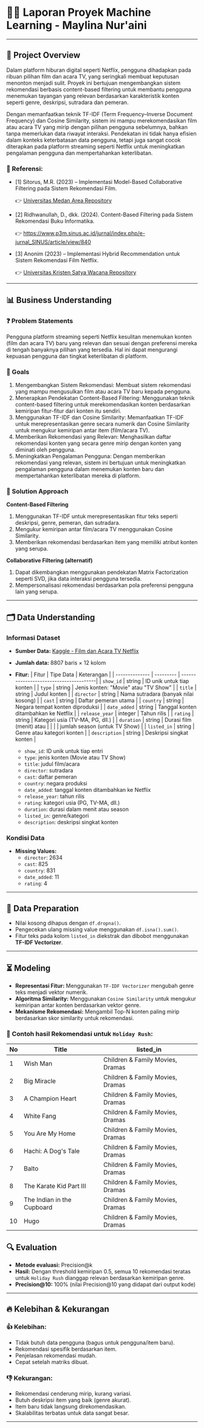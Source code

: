 # 🕵️‍♀️ Laporan Proyek Machine Learning - Maylina Nur'aini

---

## 🎥 Project Overview

Dalam platform hiburan digital seperti Netflix, pengguna dihadapkan pada ribuan pilihan film dan acara TV, yang seringkali membuat keputusan menonton menjadi sulit. Proyek ini bertujuan mengembangkan sistem rekomendasi berbasis content-based filtering untuk membantu pengguna menemukan tayangan yang relevan berdasarkan karakteristik konten seperti genre, deskripsi, sutradara dan pemeran.

Dengan memanfaatkan teknik TF-IDF (Term Frequency–Inverse Document Frequency) dan Cosine Similarity, sistem ini mampu merekomendasikan film atau acara TV yang mirip dengan pilihan pengguna sebelumnya, bahkan tanpa memerlukan data riwayat interaksi. Pendekatan ini tidak hanya efisien dalam konteks keterbatasan data pengguna, tetapi juga sangat cocok diterapkan pada platform streaming seperti Netflix untuk meningkatkan pengalaman pengguna dan mempertahankan keterlibatan.

### 🔖 Referensi:

- [1] Sitorus, M.R. (2023) – Implementasi Model-Based Collaborative Filtering pada Sistem Rekomendasi Film.
  
  👉 [Universitas Medan Area Repository](https://repositori.uma.ac.id/jspui/bitstream/123456789/22762/1/188160044%20-%20Muhammad%20Rizky%20Sitorus%20-%20Fulltext.pdf)

- [2] Ridhwanullah, D., dkk. (2024). Content-Based Filtering pada Sistem Rekomendasi Buku Informatika.
  
  👉 https://www.p3m.sinus.ac.id/jurnal/index.php/e-jurnal_SINUS/article/view/840

- [3] Anonim (2023) – Implementasi Hybrid Recommendation untuk Sistem Rekomendasi Film Netflix.
  
  👉 [Universitas Kristen Satya Wacana Repository](https://repository.uksw.edu/handle/123456789/35187)

---

## 📊 Business Understanding

### ❓ Problem Statements

Pengguna platform streaming seperti Netflix kesulitan menemukan konten (film dan acara TV) baru yang relevan dan sesuai dengan preferensi mereka di tengah banyaknya pilihan yang tersedia. Hal ini dapat mengurangi kepuasan pengguna dan tingkat keterlibatan di platform.

### 🎯 Goals

1. Mengembangkan Sistem Rekomendasi: Membuat sistem rekomendasi yang mampu mengusulkan film atau acara TV baru kepada pengguna.
2. Menerapkan Pendekatan Content-Based Filtering: Menggunakan teknik content-based filtering untuk merekomendasikan konten berdasarkan kemiripan fitur-fitur dari konten itu sendiri.
3. Menggunakan TF-IDF dan Cosine Similarity: Memanfaatkan TF-IDF untuk merepresentasikan genre secara numerik dan Cosine Similarity untuk mengukur kemiripan antar item (film/acara TV).
4. Memberikan Rekomendasi yang Relevan: Menghasilkan daftar rekomendasi konten yang secara genre mirip dengan konten yang diminati oleh pengguna.
5. Meningkatkan Pengalaman Pengguna: Dengan memberikan rekomendasi yang relevan, sistem ini bertujuan untuk meningkatkan pengalaman pengguna dalam menemukan konten baru dan mempertahankan keterlibatan mereka di platform.

### 🧠 Solution Approach

**Content-Based Filtering**

1. Menggunakan TF-IDF untuk merepresentasikan fitur teks seperti deskripsi, genre, pemeran, dan sutradara.
2. Mengukur kemiripan antar film/acara TV menggunakan Cosine Similarity.
3. Memberikan rekomendasi berdasarkan item yang memiliki atribut konten yang serupa.

**Collaborative Filtering (alternatif)**
1. Dapat dikembangkan menggunakan pendekatan Matrix Factorization seperti SVD, jika data interaksi pengguna tersedia.
2. Mempersonalisasi rekomendasi berdasarkan pola preferensi pengguna lain yang serupa.

---

## 🗂️ Data Understanding

### Informasi Dataset

- **Sumber Data:** [Kaggle - Film dan Acara TV Netflix](https://www.kaggle.com/datasets/shivamb/netflix-shows)

- **Jumlah data:** 8807 baris × 12 kolom

- **Fitur:**
| Fitur          | Tipe Data | Keterangan                             |
| -------------- | --------- | ---------------------------------------|
| `show_id`      | string    | ID unik untuk tiap konten              |
| `type`         | string    | Jenis konten: "Movie" atau "TV Show"   |
| `title`        | string    | Judul konten                           |
| `director`     | string    | Nama sutradara (banyak nilai kosong)   |
| `cast`         | string    | Daftar pemeran utama                   |
| `country`      | string    | Negara tempat konten diproduksi        |
| `date_added`   | string    | Tanggal konten ditambahkan ke Netflix  |
| `release_year` | integer   | Tahun rilis                            |
| `rating`       | string    | Kategori usia (TV-MA, PG, dll.)        |
| `duration`     | string    | Durasi film (menit) atau               |
|                |           | jumlah season (untuk TV Show)          |
| `listed_in`    | string    | Genre atau kategori konten             |
| `description`  | string    | Deskripsi singkat konten               |

  - `show_id`: ID unik untuk tiap entri
  - `type`: jenis konten (Movie atau TV Show)
  - `title`: judul film/acara
  - `director`: sutradara
  - `cast`: daftar pemeran
  - `country`: negara produksi
  - `date_added`: tanggal konten ditambahkan ke Netflix
  - `release_year`: tahun rilis
  - `rating`: kategori usia (PG, TV-MA, dll.)
  - `duration`: durasi dalam menit atau season
  - `listed_in`: genre/kategori
  - `description`: deskripsi singkat konten

### Kondisi Data

- **Missing Values:**
  - `director`: 2634
  - `cast`: 825
  - `country`: 831
  - `date_added`: 11
  - `rating`: 4

---

## 🧹 Data Preparation

- Nilai kosong dihapus dengan `df.dropna()`.
- Pengecekan ulang missing value menggunakan `df.isna().sum()`.
- Fitur teks pada kolom `listed_in` diekstrak dan dibobot menggunakan **TF-IDF Vectorizer**.

---

## ⏳ Modeling

- **Representasi Fitur:** Menggunakan `TF-IDF Vectorizer` mengubah genre teks menjadi vektor numerik.
- **Algoritma Similarity:** Menggunakan `Cosine Similarity` untuk mengukur kemiripan antar konten berdasarkan vektor genre.
- **Mekanisme Rekomendasi:** Mengambil Top-N konten paling mirip berdasarkan skor similarity untuk rekomendasi.

### 📌 Contoh hasil Rekomendasi untuk `Holiday Rush`:

| No | Title                      | listed_in                        |
| -- | -------------------------- | -------------------------------- |
| 1  | Wish Man                   | Children & Family Movies, Dramas |
| 2  | Big Miracle                | Children & Family Movies, Dramas |
| 3  | A Champion Heart           | Children & Family Movies, Dramas |
| 4  | White Fang                 | Children & Family Movies, Dramas |
| 5  | You Are My Home            | Children & Family Movies, Dramas |
| 6  | Hachi: A Dog's Tale        | Children & Family Movies, Dramas |
| 7  | Balto                      | Children & Family Movies, Dramas |
| 8  | The Karate Kid Part III    | Children & Family Movies, Dramas |
| 9  | The Indian in the Cupboard | Children & Family Movies, Dramas |
| 10 | Hugo                       | Children & Family Movies, Dramas |


## 🔍 Evaluation 

- **Metode evaluasi:** Precision@k
- **Hasil:** Dengan threshold kemiripan 0.5, semua 10 rekomendasi teratas untuk `Holiday Rush` dianggap relevan berdasarkan kemiripan genre.
- **Precision@10:** 100% (nilai Precision@10 yang didapat dari output kode)

---

## 🔥 Kelebihan & Kekurangan

### 👍 Kelebihan:

- Tidak butuh data pengguna (bagus untuk pengguna/item baru).
- Rekomendasi spesifik berdasarkan item.
- Penjelasan rekomendasi mudah.
- Cepat setelah matriks dibuat.

### 👎 Kekurangan:
- Rekomendasi cenderung mirip, kurang variasi.
- Butuh deskripsi item yang baik (genre akurat).
- Item baru tidak langsung direkomendasikan.
- Skalabilitas terbatas untuk data sangat besar.

---
